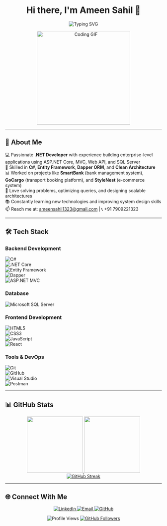 <h1 align="center">Hi there, I'm Ameen Sahil 👋</h1>

<p align="center">
  <img src="https://readme-typing-svg.herokuapp.com?font=Fira+Code&size=24&pause=1500&color=00BFFF&width=600&center=true&lines=.NET+Developer;ASP.NET+Core+%7C+C%23+%7C+SQL+Server;Building+Scalable+and+Secure+Apps" alt="Typing SVG" />
</p>

<div align="center">
  <img src="https://media.giphy.com/media/L1R1tvI9svkIWwpVYr/giphy.gif" width="300" alt="Coding GIF">
</div>

---

## 🚀 About Me  

💻 Passionate **.NET Developer** with experience building enterprise-level applications using ASP.NET Core, MVC, Web API, and SQL Server  
🌱 Skilled in **C#**, **Entity Framework**, **Dapper ORM**, and **Clean Architecture**  
📊 Worked on projects like **SmartBank** (bank management system), **GoCargo** (transport booking platform), and **StyleNest** (e-commerce system)  
🧩 Love solving problems, optimizing queries, and designing scalable architectures  
📚 Constantly learning new technologies and improving system design skills  
📫 Reach me at: [ameensahil1323@gmail.com](mailto:ameensahil1323@gmail.com) | 📞 +91 7909221323

---

## 🛠️ Tech Stack  

### **Backend Development**  
![C#](https://img.shields.io/badge/c%23-%23239120.svg?style=for-the-badge&logo=c-sharp&logoColor=white)  
![.NET Core](https://img.shields.io/badge/.NET%20Core-5C2D91?style=for-the-badge&logo=.net&logoColor=white)  
![Entity Framework](https://img.shields.io/badge/Entity%20Framework-68217A?style=for-the-badge&logo=.net&logoColor=white)  
![Dapper](https://img.shields.io/badge/Dapper-5C2D91?style=for-the-badge&logo=.net&logoColor=white)  
![ASP.NET MVC](https://img.shields.io/badge/ASP.NET%20MVC-68217A?style=for-the-badge&logo=.net&logoColor=white)  

### **Database**  
![Microsoft SQL Server](https://img.shields.io/badge/SQL%20Server-CC2927?style=for-the-badge&logo=microsoft%20sql%20server&logoColor=white)  

### **Frontend Development**  
![HTML5](https://img.shields.io/badge/html5-%23E34F26.svg?style=for-the-badge&logo=html5&logoColor=white)  
![CSS3](https://img.shields.io/badge/css3-%231572B6.svg?style=for-the-badge&logo=css3&logoColor=white)  
![JavaScript](https://img.shields.io/badge/javascript-%23323330.svg?style=for-the-badge&logo=javascript&logoColor=%23F7DF1E)  
![React](https://img.shields.io/badge/react-%2320232a.svg?style=for-the-badge&logo=react&logoColor=%2361DAFB)  

### **Tools & DevOps**  
![Git](https://img.shields.io/badge/git-%23F05033.svg?style=for-the-badge&logo=git&logoColor=white)  
![GitHub](https://img.shields.io/badge/github-%23121011.svg?style=for-the-badge&logo=github&logoColor=white)  
![Visual Studio](https://img.shields.io/badge/Visual%20Studio-5C2D91.svg?style=for-the-badge&logo=visual-studio&logoColor=white)  
![Postman](https://img.shields.io/badge/Postman-FF6C37?style=for-the-badge&logo=postman&logoColor=white)  

---

## 📊 GitHub Stats  

<div align="center">
  <a href="https://github.com/ameenbakka">
    <img height="180em" src="https://github-readme-stats.vercel.app/api?username=ameenbakka&show_icons=true&theme=radical&include_all_commits=true&count_private=true"/>
    <img height="180em" src="https://github-readme-stats.vercel.app/api/top-langs/?username=ameenbakka&layout=compact&langs_count=8&theme=radical"/>
    <br />
    <img src="https://github-readme-streak-stats.herokuapp.com?user=ameenbakka&theme=radical&hide_border=false" alt="GitHub Streak" />
  </a>
</div>

---

## 🌐 Connect With Me  

<p align="center">
  <a href="https://www.linkedin.com/in/ameensahil-m/">
    <img src="https://img.shields.io/badge/LinkedIn-0077B5?style=for-the-badge&logo=linkedin&logoColor=white" alt="LinkedIn"/>
  </a>
  <a href="mailto:ameensahil1323@gmail.com">
    <img src="https://img.shields.io/badge/Gmail-D14836?style=for-the-badge&logo=gmail&logoColor=white" alt="Email"/>
  </a>
  <a href="https://github.com/ameenbakka">
    <img src="https://img.shields.io/badge/GitHub-100000?style=for-the-badge&logo=github&logoColor=white" alt="GitHub"/>
  </a>
</p>

<div align="center">
  <img src="https://komarev.com/ghpvc/?username=ameenbakka&label=Profile%20views&color=0e75b6&style=flat" alt="Profile Views" />
  <a href="https://github.com/ameenbakka?tab=followers">
    <img src="https://img.shields.io/github/followers/ameenbakka?label=Followers&style=social" alt="GitHub Followers">
  </a>
</div>

